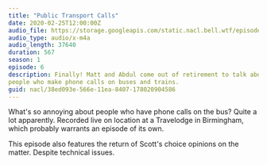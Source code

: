 ```yaml
---
title: "Public Transport Calls"
date: 2020-02-25T12:00:00Z
audio_file: https://storage.googleapis.com/static.nacl.bell.wtf/episodes/6-public-transport-calls.m4a
audio_type: audio/x-m4a
audio_length: 37640
duration: 567
season: 1
episode: 6
description: Finally! Matt and Abdul come out of retirement to talk about those
people who make phone calls on buses and trains.
guid: nacl/38ed093e-566e-11ea-8407-178020904586
---
```


What's so annoying about people who have phone calls on the bus? Quite a lot
apparently. Recorded live on location at a Travelodge in Birmingham, which
probably warrants an episode of its own.

This episode also features the return of Scott's choice opinions on the matter.
Despite technical issues.
